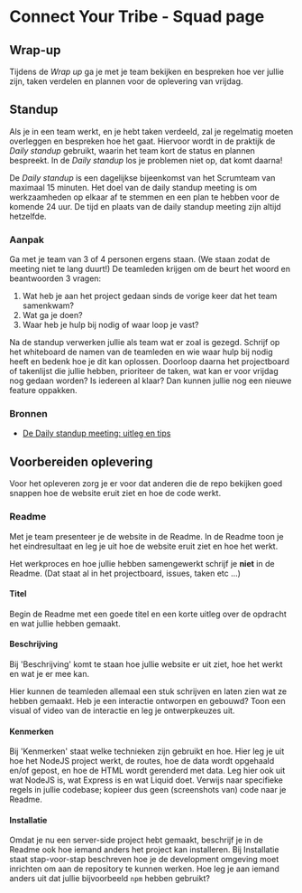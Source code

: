 
# Connect Your Tribe - Squad page

## Wrap-up
Tijdens de *Wrap up* ga je met je team bekijken en bespreken hoe ver jullie zijn, taken verdelen en plannen voor de oplevering van vrijdag.


## Standup

Als je in een team werkt, en je hebt taken verdeeld, zal je regelmatig moeten overleggen en bespreken hoe het gaat.
Hiervoor wordt in de praktijk de *Daily standup* gebruikt, waarin het team kort de status en plannen bespreekt.
In de *Daily standup* los je problemen niet op, dat komt daarna!

De *Daily standup* is een dagelijkse bijeenkomst van het Scrumteam van maximaal 15 minuten. 
Het doel van de daily standup meeting is om werkzaamheden op elkaar af te stemmen en een plan te hebben voor de komende 24 uur.
De tijd en plaats van de daily standup meeting zijn altijd hetzelfde.

### Aanpak

Ga met je team van 3 of 4 personen ergens staan. (We staan zodat de meeting niet te lang duurt!)
De teamleden krijgen om de beurt het woord en beantwoorden 3 vragen:

1. Wat heb je aan het project gedaan sinds de vorige keer dat het team samenkwam?
2. Wat ga je doen?
3. Waar heb je hulp bij nodig of waar loop je vast?

Na de standup verwerken jullie als team wat er zoal is gezegd.
Schrijf op het whiteboard de namen van de teamleden en wie waar hulp bij nodig heeft en bedenk hoe je dit kan oplossen. 
Doorloop daarna het projectboard of takenlijst die jullie hebben, prioriteer de taken, wat kan er voor vrijdag nog gedaan worden? Is iedereen al klaar? Dan kunnen jullie nog een nieuwe feature oppakken.


<!-- 
Focus op samenwerken: 
- Standup (leren) doen: Wat heb je gedaan, wat ga je doen, waar heb je hulp bij nodig (opschrijven)
- Taken bespreken en toewijzen, projectboard gebruikt? 

Helpdesk voor Directus: request en posten van data
Helpdesk voor Nodejs, Express en Liquid
Helpdesk voor interface vragen
-->


### Bronnen

- [De Daily standup meeting: uitleg en tips](https://scrumguide.nl/daily-standup-meeting/)

## Voorbereiden oplevering
Voor het opleveren zorg je er voor dat anderen die de repo bekijken goed snappen hoe de website eruit ziet en hoe de code werkt. 


### Readme
Met je team presenteer je de website in de Readme. 
In de Readme toon je het eindresultaat en leg je uit hoe de website eruit ziet en hoe het werkt.

Het werkproces en hoe jullie hebben samengewerkt schrijf je **niet** in de Readme. 
(Dat staat al in het projectboard, issues, taken etc ...)

#### Titel
Begin de Readme met een goede titel en een korte uitleg over de opdracht en wat jullie hebben gemaakt. 

#### Beschrijving
Bij 'Beschrijving' komt te staan hoe jullie website er uit ziet, hoe het werkt en wat je er mee kan.

Hier kunnen de teamleden allemaal een stuk schrijven en laten zien wat ze hebben gemaakt.
Heb je een interactie ontworpen en gebouwd? Toon een visual of video van de interactie en leg je ontwerpkeuzes uit.

#### Kenmerken
Bij 'Kenmerken' staat welke technieken zijn gebruikt en hoe. 
Hier leg je uit hoe het NodeJS project werkt, de routes, hoe de data wordt opgehaald en/of gepost, en hoe de HTML wordt gerenderd met data. 
Leg hier ook uit wat NodeJS is, wat Express is en wat Liquid doet. Verwijs naar specifieke regels in jullie codebase; kopieer dus geen (screenshots van) code naar je Readme.

#### Installatie
Omdat je nu een server-side project hebt gemaakt, beschrijf je in de Readme ook hoe iemand anders het project kan installeren. 
Bij Installatie staat stap-voor-stap beschreven hoe je de development omgeving moet inrichten om aan de repository te kunnen werken. Hoe leg je aan iemand anders uit dat jullie bijvoorbeeld `npm` hebben gebruikt?

<!--
Voor de oplevering: wat zet je in de readme? (Reparateurs kunnen dit gebruiken voor 1.3.2)
Code uitleggen bij kenmerken. Get en Post route, en Directus request uitleggen
Interactie en intwerpkeuzes (zowel tech als design) uitleggen. Alle teamleden 1?

Beetje voorbereiden wat we ze in de retro gaan vragen

Leren vermogen 5.2 & 5.3
Hoe gaat het NodeJS, Express, Liquid? Vragenlijst 


Probleemoplossend vermogen 4.3
Uitleggen, zie DOD's
DOD's in sprint 8 en 9 aanpassen naar GET en POST en wat we deze sprint al hebben gedaan

Samenwerken 2.1, 2.2, 2.3
Reflectie op samenwerking dmv visual thinking
Portflow invullen: wat ging goed en wat kan de volgende keer beter?


-->
